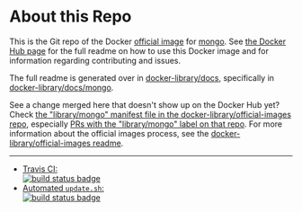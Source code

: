 # About this Repo

This is the Git repo of the Docker [official image](https://docs.docker.com/docker-hub/official_repos/) for [mongo](https://registry.hub.docker.com/_/mongo/). See [the Docker Hub page](https://registry.hub.docker.com/_/mongo/) for the full readme on how to use this Docker image and for information regarding contributing and issues.

The full readme is generated over in [docker-library/docs](https://github.com/docker-library/docs), specifically in [docker-library/docs/mongo](https://github.com/docker-library/docs/tree/master/mongo).

See a change merged here that doesn't show up on the Docker Hub yet? Check [the "library/mongo" manifest file in the docker-library/official-images repo](https://github.com/docker-library/official-images/blob/master/library/mongo), especially [PRs with the "library/mongo" label on that repo](https://github.com/docker-library/official-images/labels/library%2Fmongo). For more information about the official images process, see the [docker-library/official-images readme](https://github.com/docker-library/official-images/blob/master/README.md).

---

-	[Travis CI:  
	![build status badge](https://img.shields.io/travis/docker-library/mongo/master.svg)](https://travis-ci.org/docker-library/mongo/branches)
-	[Automated `update.sh`:  
	![build status badge](https://doi-janky.infosiftr.net/job/update.sh/job/mongo/badge/icon)](https://doi-janky.infosiftr.net/job/update.sh/job/mongo)

<!-- THIS FILE IS GENERATED BY https://github.com/docker-library/docs/blob/master/generate-repo-stub-readme.sh -->
